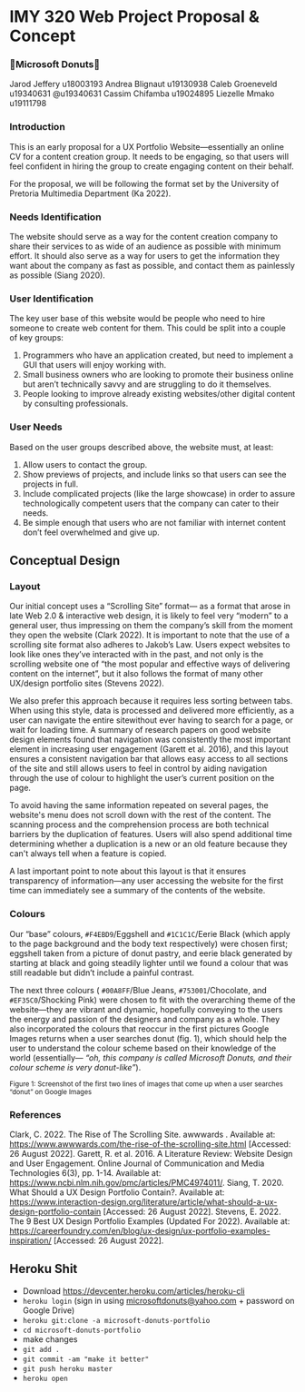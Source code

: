 # IMY 320 Web Project Proposal & Concept
### 🍩Microsoft Donuts🍩

Jarod Jeffery       u18003193
Andrea Blignaut     u19130938
Caleb Groeneveld    u19340631 @u19340631
Cassim Chifamba     u19024895
Liezelle Mmako      u19111798

### Introduction
This is an early proposal for a UX Portfolio Website—essentially an online CV for a content creation group. It needs to be engaging, so that users will feel confident in hiring the group to create engaging content on their behalf.

For the proposal, we will be following the format set by the University of Pretoria Multimedia Department (Ka 2022).

### Needs Identification
The website should serve as a way for the content creation company to share their services to as wide of an audience as possible with minimum effort. It should also serve as a way for users to get the information they want about the company as fast as possible, and contact them as painlessly as possible (Siang 2020).

### User Identification
The key user base of this website would be people who need to hire someone to create web content for them. This could be split into a couple of key groups:
 1. Programmers who have an application created, but need to implement a GUI that users will enjoy working with.
 2. Small business owners who are looking to promote their business online but aren’t technically savvy and are struggling to do it themselves.
 3. People looking to improve already existing websites/other digital content by consulting professionals.

### User Needs
Based on the user groups described above, the website must, at least:
 1. Allow users to contact the group.
 2. Show previews of projects, and include links so that users can see the projects in full.
 3. Include complicated projects (like the large showcase) in order to assure technologically competent users that the company can cater to their needs.
 4. Be simple enough that users who are not familiar with internet content don’t feel overwhelmed and give up.

## Conceptual Design
### Layout
Our initial concept uses a “Scrolling Site” format— as a format that arose in late Web 2.0 & interactive web design, it is likely to feel very “modern” to a general user, thus impressing on them the company’s skill from the moment they open the website (Clark 2022). It is important to note that the use of a scrolling site format also adheres to Jakob’s Law. Users expect websites to look like ones they’ve interacted with in the past, and not only is the scrolling website one of “the most popular and effective ways of delivering content on the internet”, but it also follows the format of many other UX/design portfolio sites (Stevens 2022).

We also prefer this approach because it requires less sorting between tabs. When using this style, data is processed and delivered more efficiently, as a user can navigate the entire sitewithout ever having to search for a page, or wait for loading time. A summary of research papers on good website design elements found that navigation was consistently the most important element in increasing user engagement (Garett et al. 2016), and this layout ensures a consistent navigation bar that allows easy access to all sections of the site and still allows users to feel in control by aiding navigation through the use of colour to highlight the user’s current position on the page.

To avoid having the same information repeated on several pages, the website's menu does not scroll down with the rest of the content. The scanning process and the comprehension process are both technical barriers by the duplication of features. Users will also spend additional time determining whether a duplication is a new or an old feature because they can't always tell when a feature is copied.

A last important point to note about this layout is that it ensures transparency of information—any user accessing the website for the first time can immediately see a summary of the contents of the website.

### Colours
Our “base” colours, `#F4EBD9`/Eggshell and `#1C1C1C`/Eerie Black (which apply to the page background and the body text respectively) were chosen first; eggshell taken from a picture of donut pastry, and eerie black generated by starting at black and going steadily lighter until we found a colour that was still readable but didn’t include a painful contrast.

The next three colours ( `#00A8FF`/Blue Jeans, `#753001`/Chocolate, and `#EF35C0`/Shocking Pink) were chosen to fit with the overarching theme of the website—they are vibrant and dynamic, hopefully conveying to the users the energy and passion of the designers and company as a whole. They also incorporated the colours that reoccur in the first pictures Google Images returns when a user searches donut (fig. 1), which should help the user to understand the colour scheme based on their knowledge of the world (essentially— *“oh, this company is called Microsoft Donuts, and their colour scheme is very donut-like”*).


<sub>Figure 1: Screenshot of the first two lines of images that come up when a user searches “donut” on Google Images</sub>


### References
Clark, C. 2022. The Rise of The Scrolling Site. awwwards . Available at: https://www.awwwards.com/the-rise-of-the-scrolling-site.html [Accessed: 26 August 2022].
Garett, R. et al. 2016. A Literature Review: Website Design and User Engagement. Online Journal of Communication and Media Technologies 6(3), pp. 1-14. Available at: https://www.ncbi.nlm.nih.gov/pmc/articles/PMC4974011/.
Siang, T. 2020. What Should a UX Design Portfolio Contain?. Available at: https://www.interaction-design.org/literature/article/what-should-a-ux-design-portfolio-contain [Accessed: 26 August 2022].
Stevens, E. 2022. The 9 Best UX Design Portfolio Examples (Updated For 2022). Available at: https://careerfoundry.com/en/blog/ux-design/ux-portfolio-examples-inspiration/ [Accessed: 26 August 2022].

## Heroku Shit
* Download https://devcenter.heroku.com/articles/heroku-cli
* ```heroku login``` (sign in using microsoftdonuts@yahoo.com + password on Google Drive)
* ```heroku git:clone -a microsoft-donuts-portfolio```
* ```cd microsoft-donuts-portfolio```
* make changes
* ```git add .```
* ```git commit -am "make it better"```
* ```git push heroku master```
* ```heroku open```
